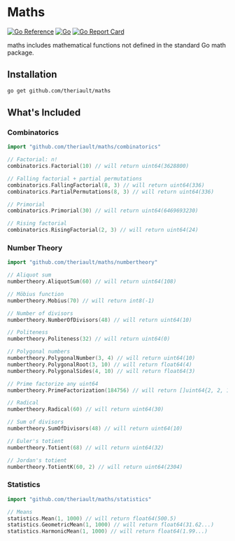 # Maths

[![Go Reference](https://pkg.go.dev/badge/github.com/theriault/maths.svg)](https://pkg.go.dev/github.com/theriault/maths)
[![Go](https://github.com/Theriault/maths/actions/workflows/go.yml/badge.svg)](https://github.com/Theriault/maths/actions/workflows/go.yml)
[![Go Report Card](https://goreportcard.com/badge/github.com/theriault/maths)](https://goreportcard.com/report/github.com/theriault/maths)

maths includes mathematical functions not defined in the standard Go math package.

## Installation

```sh
go get github.com/theriault/maths 
```

## What's Included

### Combinatorics

```go
import "github.com/theriault/maths/combinatorics"
```

```go
// Factorial: n!
combinatorics.Factorial(10) // will return uint64(3628800)

// Falling factorial + partial permutations
combinatorics.FallingFactorial(8, 3) // will return uint64(336)
combinatorics.PartialPermutations(8, 3) // will return uint64(336)

// Primorial
combinatorics.Primorial(30) // will return uint64(6469693230)

// Rising factorial
combinatorics.RisingFactorial(2, 3) // will return uint64(24)
```

### Number Theory

```go
import "github.com/theriault/maths/numbertheory"
```

```go
// Aliquot sum
numbertheory.AliquotSum(60) // will return uint64(108)

// Möbius function
numbertheory.Mobius(70) // will return int8(-1)

// Number of divisors
numbertheory.NumberOfDivisors(48) // will return uint64(10)

// Politeness
numbertheory.Politeness(32) // will return uint64(0)

// Polygonal numbers
numbertheory.PolygonalNumber(3, 4) // will return uint64(10)
numbertheory.PolygonalRoot(3, 10) // will return float64(4)
numbertheory.PolygonalSides(4, 10) // will return float64(3)

// Prime factorize any uint64
numbertheory.PrimeFactorization(184756) // will return []uint64{2, 2, 11, 13, 17, 19}

// Radical
numbertheory.Radical(60) // will return uint64(30)

// Sum of divisors
numbertheory.SumOfDivisors(48) // will return uint64(10)

// Euler's totient
numbertheory.Totient(68) // will return uint64(32)

// Jordan's totient
numbertheory.TotientK(60, 2) // will return uint64(2304)
```

### Statistics

```go
import "github.com/theriault/maths/statistics"
```

```go
// Means
statistics.Mean(1, 1000) // will return float64(500.5)
statistics.GeometricMean(1, 1000) // will return float64(31.62...)
statistics.HarmonicMean(1, 1000) // will return float64(1.99...)
```
